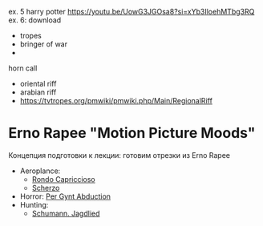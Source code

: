 
ex. 5 harry potter https://youtu.be/UowG3JGOsa8?si=xYb3IloehMTbg3RQ
ex. 6: download

- tropes
- bringer of war
- 


horn call

- oriental riff
- arabian riff
- https://tvtropes.org/pmwiki/pmwiki.php/Main/RegionalRiff 


# Erno Rapee "Motion Picture Moods"

Концепция подготовки к лекции: готовим отрезки из Erno Rapee

- Aeroplance:
   - [Rondo Capriccioso](https://youtu.be/CoVUoAUhocs?si=bHnW-dUiNmlKJ7ka&t=144)
   - [Scherzo](https://www.youtube.com/watch?v=w7Ag4mzpf04)
- Horror: [Per Gynt Abduction](https://www.youtube.com/watch?v=bYm529DcpDM)
- Hunting:
   - [Schumann. Jagdlied](https://youtu.be/gSUUI3_W4eQ?si=BmWyXrTefbAflqpY&t=837)
